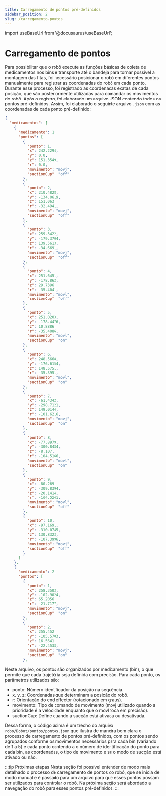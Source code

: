 ```yaml
---
title: Carregamento de pontos pré-definidos
sidebar_position: 2
slug: /carregamento-pontos
---
```


import useBaseUrl from '@docusaurus/useBaseUrl';

# Carregamento de pontos

Para possibilitar que o robô execute as funções básicas de coleta de medicamentos nos bins e transporte até o bandeja para tornar possível a montagem das fitas, foi necessário posicionar o robô em diferentes pontos manualmente para registrar as coordenadas do robô em cada ponto. Durante esse processo, foi registrado as coordenadas exatas de cada posição, que são posteriormente utilizadas para comandar os movimentos do robô. Após o registro, foi elaborado um arquivo JSON contendo todos os pontos pré-definidos. Assim, foi elaborado o seguinte arquivo `.json` com as coordenadas de cada ponto pré-definido:

```json
{
  "medicamentos": [
    {
      "medicamento": 1,
      "pontos": [
        {
          "ponto": 1,
          "x": 242.2294,
          "y": 0.0,
          "z": 151.3549,
          "r": 0.0,
          "movimento": "movj",
          "suctionCup": "off"
        },
        {
          "ponto": 2,
          "x": 210.4828,
          "y": -134.0619,
          "z": 151.063,
          "r": -32.4941,
          "movimento": "movj",
          "suctionCup": "off"
        },
        {
          "ponto": 3,
          "x": 259.3422,
          "y": -179.3704,
          "z": 139.5613,
          "r": -34.6691,
          "movimento": "movj",
          "suctionCup": "off"
        },
        {
          "ponto": 4,
          "x": 251.6451,
          "y": -178.862,
          "z": 29.7396,
          "r": -35.4041,
          "movimento": "movl",
          "suctionCup": "off"
        },
        {
          "ponto": 5,
          "x": 251.0203,
          "y": -178.4476,
          "z": 10.8886,
          "r": -35.4086,
          "movimento": "movl",
          "suctionCup": "on"
        },
        {
          "ponto": 6,
          "x": 248.5668,
          "y": -176.6154,
          "z": 148.5751,
          "r": -35.3951,
          "movimento": "movl",
          "suctionCup": "on"
        },
        {
          "ponto": 7,
          "x": -61.4342,
          "y": -298.7121,
          "z": 149.0144,
          "r": -101.6216,
          "movimento": "movj",
          "suctionCup": "on"
        },
        {
          "ponto": 8,
          "x": -77.8979,
          "y": -300.8484,
          "z": -8.107,
          "r": -104.5166,
          "movimento": "movl",
          "suctionCup": "on"
        },
        {
          "ponto": 9,
          "x": -80.269,
          "y": -309.8394,
          "z": -20.1414,
          "r": -104.5241,
          "movimento": "movl",  
          "suctionCup": "off"
        },
        {
          "ponto": 10,
          "x": -97.1691,
          "y": -310.0745,
          "z": 130.8323,
          "r": -107.3996,
          "movimento": "movj",
          "suctionCup": "off"
        }
      ]
    },
    {
      "medicamento": 2,
      "pontos": [
        {
          "ponto": 1,
          "x": 258.3503,
          "y": -102.9024,
          "z": 65.2056,
          "r": -21.7177,
          "movimento": "movj",
          "suctionCup": "on"
        },
        {
          "ponto": 2,
          "x": 255.452,
          "y": -105.5703,
          "z": 16.5641,
          "r": -22.4538,
          "movimento": "movj",  
          "suctionCup": "on"
        },

```

Neste arquivo, os pontos são organizados por medicamento (bin), o que permite que cada trajetória seja definida com precisão. Para cada ponto, os parâmetros utilizados são:

- ponto: Número identificador da posição na sequência.
- x, y, z: Coordenadas que determinam a posição do robô.
- r: Orientação do end effector (rotacionado em graus).
- movimento: Tipo de comando de movimento (movj utilizado quando a prioridade é a velocidade enquanto que o movl foca em precisão).
- suctionCup: Define quando a sucção está ativada ou desativada.

Dessa forma, o código acima é um trecho do arquivo `robo/Dobot/pontos/pontos.json` que ilustra de maneira bem clara o processo de carregamento de pontos pré-definidos, com os pontos sendo agrupados conforme os movimentos necessários para cada bin (variando de 1 a 5) e cada ponto contendo a o número de identificação do ponto para cada bin, as coordenadas, o tipo de movimento e se o modo de sucção está ativado ou não. 


:::tip Próximas etapas
Nesta seção foi possível entender de modo mais detalhado o processo de carregamento de pontos do robô, que se inicia de modo manual e é passado para um arquivo para que esses pontos possam ser utilizados para controlar o robô. Na próxima seção será abordado a navegação do robô para esses pontos pré-definidos.
:::
